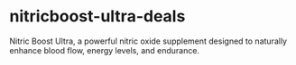 # nitricboost-ultra-deals
Nitric Boost Ultra, a powerful nitric oxide supplement designed to naturally enhance blood flow, energy levels, and endurance. 
